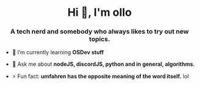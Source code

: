 <h1 align="center">Hi 👋, I'm ollo</h1>
<h3 align="center">A tech nerd and somebody who always likes to try out new topics.</h3>

- 🌱 I’m currently learning **OSDev stuff**

- 💬 Ask me about **nodeJS, discordJS, python and in general, algorithms.**

- ⚡ Fun fact: **umfahren has the opposite meaning of the word itself.** lol
